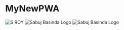 # MyNewPWA
![S ROY](https://user-images.githubusercontent.com/106513172/209085698-c70184ae-4573-4a66-8755-30e6f081b910.JPG)
![Sabuj Basinda Logo](https://user-images.githubusercontent.com/106513172/209086186-03d7488c-5d67-4913-8205-af7e5391f8e8.png)
![Sabuj Basinda Logo](https://user-images.githubusercontent.com/106513172/209087202-fa186a84-dfb2-4513-8a64-c2786254f634.jpg)
